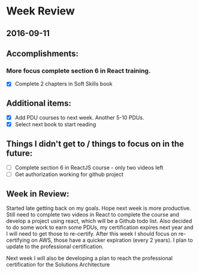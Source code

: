 # Week Review
##  2016-09-11

## Accomplishments:
### More focus complete section 6 in React training.
- [x] Complete 2 chapters in Soft Skills book

## Additional items:
- [x] Add PDU courses to next week. Another 5-10 PDUs.
- [x] Select next book to start reading

## Things I didn't get to / things to focus on in the future:
- [ ] Complete section 6 in ReactJS course - only two videos left
- [ ] Get authorization working for github project

## Week in Review:
Started late getting back on my goals. Hope next week is more productive. Still need to complete two videos in React to complete the course and develop a project using react, which will be a Github todo list. Also decided to do some work to earn some PDUs, my certification expires next year and I will need to get those to re-certify. After this week I should focus on re-certifying on AWS, those have a quicker expiration (every 2 years). I plan to update to the professional certification.

Next week I will also be developing a plan to reach the professional certification for the Solutions Architecture
